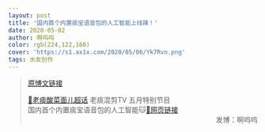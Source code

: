 ```yaml
---
layout: post
title: '国内首个内置痰宝语音包的人工智能上线辣！'
date: 2020-05-02
author: 啊呜呜
color: rgb(224,122,160)
cover: 'https://s1.ax1x.com/2020/05/06/Yk7Rvn.png'
tags: 水友创作
---
```


> [原博文链接](https://weibo.com/2886348734/IFROgvK3k)
> 
> [💎老痰酸菜面儿超话](https://weibo.com/p/100808c9bf185bddd18c52092ca1528b4d683a) 老痰混剪TV 五月特别节目<br/>国内首个内置痰宝语音包的人工智能🐱[🔗网页链接](https://www.bilibili.com/video/BV1hf4y1S7KT) ​​​​<span style="text-align:right; display:block">发博：啊呜呜</span>